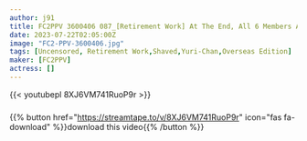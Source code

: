 ```yaml
---
author: j91
title: FC2PPV 3600406 087_[Retirement Work] At The End, All 6 Members Are Removed (2 Shots Outside Of School & 4 Shots Of Blow Jobs & Cleaning Fellatio) The Rear-Filled Shaved Beauty Is A Succubus! And She Disappeared Into The Night! 20-Year-Old Yuri-Chan Chapter 3 [Overseas Edition]
date: 2023-07-22T02:05:00Z
image: "FC2-PPV-3600406.jpg"
tags: [Uncensored, Retirement Work,Shaved,Yuri-Chan,Overseas Edition]
maker: [FC2PPV]
actress: []
---
```



{{< youtubepl 8XJ6VM741RuoP9r >}}
###

{{% button href="https://streamtape.to/v/8XJ6VM741RuoP9r" icon="fas fa-download" %}}download this video{{% /button %}}


